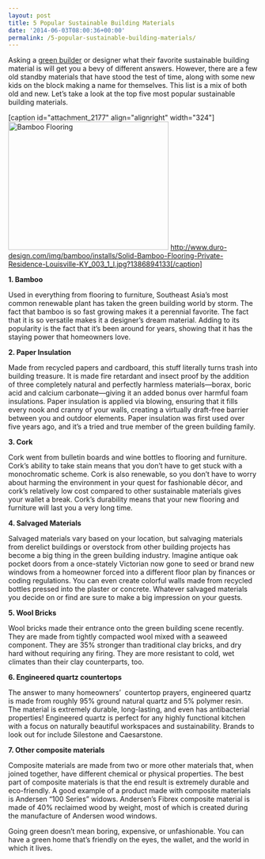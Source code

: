 ```yaml
---
layout: post
title: 5 Popular Sustainable Building Materials
date: '2014-06-03T08:00:36+00:00'
permalink: /5-popular-sustainable-building-materials/
---
```

Asking a <a href="http://www.murraylampert.com/san-diego-green-home-construction/">green builder</a> or designer what their favorite sustainable building material is will get you a bevy of different answers. However, there are a few old standby materials that have stood the test of time, along with some new kids on the block making a name for themselves. This list is a mix of both old and new. Let’s take a look at the top five most popular sustainable building materials.

[caption id="attachment_2177" align="alignright" width="324"]<a href="http://www.murraylampert.com/wp-content/uploads/Solid-Bamboo-Flooring-Private-Residence-Louisville-KY_003_1_l.jpg"><img class="wp-image-2177 " alt="Bamboo Flooring" src="http://www.murraylampert.com/wp-content/uploads/Solid-Bamboo-Flooring-Private-Residence-Louisville-KY_003_1_l.jpg" width="324" height="259" /></a> http://www.duro-design.com/img/bamboo/installs/Solid-Bamboo-Flooring-Private-Residence-Louisville-KY_003_1_l.jpg?1386894133[/caption]

<b>1. Bamboo</b>

Used in everything from flooring to furniture, Southeast Asia’s most common renewable plant has taken the green building world by storm. The fact that bamboo is so fast growing makes it a perennial favorite. The fact that it is so versatile makes it a designer’s dream material. Adding to its popularity is the fact that it’s been around for years, showing that it has the staying power that homeowners love.

<b>2. Paper Insulation</b>

Made from recycled papers and cardboard, this stuff literally turns trash into building treasure. It is made fire retardant and insect proof by the addition of three completely natural and perfectly harmless materials—borax, boric acid and calcium carbonate—giving it an added bonus over harmful foam insulations. Paper insulation is applied via blowing, ensuring that it fills every nook and cranny of your walls, creating a virtually draft-free barrier between you and outdoor elements. Paper insulation was first used over five years ago, and it’s a tried and true member of the green building family.

<b>3. Cork</b>

Cork went from bulletin boards and wine bottles to flooring and furniture. Cork’s ability to take stain means that you don’t have to get stuck with a monochromatic scheme. Cork is also renewable, so you don’t have to worry about harming the environment in your quest for fashionable décor, and cork’s relatively low cost compared to other sustainable materials gives your wallet a break. Cork’s durability means that your new flooring and furniture will last you a very long time.

<b>4. Salvaged Materials</b>

Salvaged materials vary based on your location, but salvaging materials from derelict buildings or overstock from other building projects has become a big thing in the green building industry. Imagine antique oak pocket doors from a once-stately Victorian now gone to seed or brand new windows from a homeowner forced into a different floor plan by finances or coding regulations. You can even create colorful walls made from recycled bottles pressed into the plaster or concrete. Whatever salvaged materials you decide on or find are sure to make a big impression on your guests.

<b>5. Wool Bricks</b>

Wool bricks made their entrance onto the green building scene recently. They are made from tightly compacted wool mixed with a seaweed component. They are 35% stronger than traditional clay bricks, and dry hard without requiring any firing. They are more resistant to cold, wet climates than their clay counterparts, too.

<b>6. Engineered quartz countertops </b>

The answer to many homeowners’  countertop prayers, engineered quartz is made from roughly 95% ground natural quartz and 5% polymer resin. The material is extremely durable, long-lasting, and even has antibacterial properties! Engineered quartz is perfect for any highly functional kitchen with a focus on naturally beautiful workspaces and sustainability. Brands to look out for include Silestone and Caesarstone.

<b>7. Other composite materials</b>

Composite materials are made from two or more other materials that, when joined together, have different chemical or physical properties. The best part of composite materials is that the end result is extremely durable and eco-friendly. A good example of a product made with composite materials is Andersen “100 Series” widows. Andersen’s Fibrex composite material is made of 40% reclaimed wood by weight, most of which is created during the manufacture of Andersen wood windows.

Going green doesn’t mean boring, expensive, or unfashionable. You can have a green home that’s friendly on the eyes, the wallet, and the world in which it lives.
